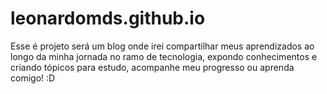 # leonardomds.github.io

Esse é projeto será um blog onde irei compartilhar meus aprendizados ao longo da minha jornada no ramo de tecnologia, expondo conhecimentos e criando tópicos para estudo, acompanhe meu progresso ou aprenda comigo! :D

